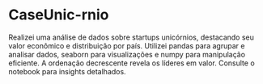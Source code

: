 # CaseUnic-rnio
Realizei uma análise de dados sobre startups unicórnios, destacando seu valor econômico e distribuição por país. Utilizei pandas para agrupar e analisar dados, seaborn para visualizações e numpy para manipulação eficiente. A ordenação decrescente revela os líderes em valor. Consulte o notebook para insights detalhados. 
